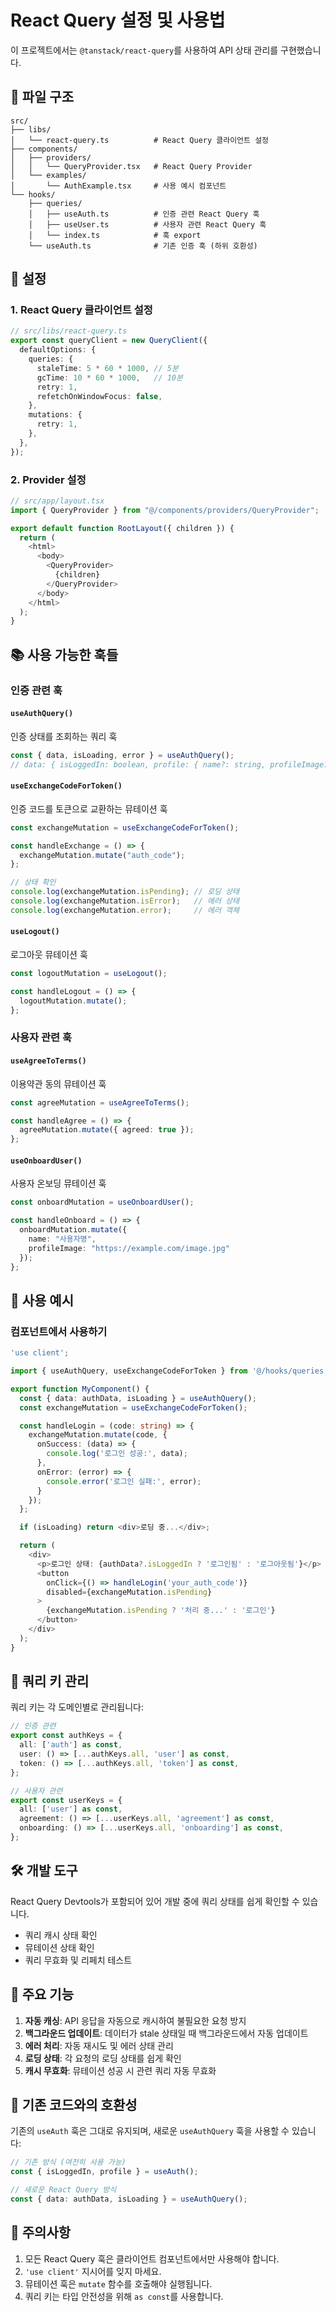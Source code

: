 # React Query 설정 및 사용법

이 프로젝트에서는 `@tanstack/react-query`를 사용하여 API 상태 관리를 구현했습니다.

## 📁 파일 구조

```
src/
├── libs/
│   └── react-query.ts          # React Query 클라이언트 설정
├── components/
│   ├── providers/
│   │   └── QueryProvider.tsx   # React Query Provider
│   └── examples/
│       └── AuthExample.tsx     # 사용 예시 컴포넌트
└── hooks/
    ├── queries/
    │   ├── useAuth.ts          # 인증 관련 React Query 훅
    │   ├── useUser.ts          # 사용자 관련 React Query 훅
    │   └── index.ts            # 훅 export
    └── useAuth.ts              # 기존 인증 훅 (하위 호환성)
```

## 🚀 설정

### 1. React Query 클라이언트 설정
```typescript
// src/libs/react-query.ts
export const queryClient = new QueryClient({
  defaultOptions: {
    queries: {
      staleTime: 5 * 60 * 1000, // 5분
      gcTime: 10 * 60 * 1000,   // 10분
      retry: 1,
      refetchOnWindowFocus: false,
    },
    mutations: {
      retry: 1,
    },
  },
});
```

### 2. Provider 설정
```typescript
// src/app/layout.tsx
import { QueryProvider } from "@/components/providers/QueryProvider";

export default function RootLayout({ children }) {
  return (
    <html>
      <body>
        <QueryProvider>
          {children}
        </QueryProvider>
      </body>
    </html>
  );
}
```

## 📚 사용 가능한 훅들

### 인증 관련 훅

#### `useAuthQuery()`
인증 상태를 조회하는 쿼리 훅
```typescript
const { data, isLoading, error } = useAuthQuery();
// data: { isLoggedIn: boolean, profile: { name?: string, profileImage?: string } | null }
```

#### `useExchangeCodeForToken()`
인증 코드를 토큰으로 교환하는 뮤테이션 훅
```typescript
const exchangeMutation = useExchangeCodeForToken();

const handleExchange = () => {
  exchangeMutation.mutate("auth_code");
};

// 상태 확인
console.log(exchangeMutation.isPending); // 로딩 상태
console.log(exchangeMutation.isError);   // 에러 상태
console.log(exchangeMutation.error);     // 에러 객체
```

#### `useLogout()`
로그아웃 뮤테이션 훅
```typescript
const logoutMutation = useLogout();

const handleLogout = () => {
  logoutMutation.mutate();
};
```

### 사용자 관련 훅

#### `useAgreeToTerms()`
이용약관 동의 뮤테이션 훅
```typescript
const agreeMutation = useAgreeToTerms();

const handleAgree = () => {
  agreeMutation.mutate({ agreed: true });
};
```

#### `useOnboardUser()`
사용자 온보딩 뮤테이션 훅
```typescript
const onboardMutation = useOnboardUser();

const handleOnboard = () => {
  onboardMutation.mutate({
    name: "사용자명",
    profileImage: "https://example.com/image.jpg"
  });
};
```

## 🎯 사용 예시

### 컴포넌트에서 사용하기
```typescript
'use client';

import { useAuthQuery, useExchangeCodeForToken } from '@/hooks/queries';

export function MyComponent() {
  const { data: authData, isLoading } = useAuthQuery();
  const exchangeMutation = useExchangeCodeForToken();

  const handleLogin = (code: string) => {
    exchangeMutation.mutate(code, {
      onSuccess: (data) => {
        console.log('로그인 성공:', data);
      },
      onError: (error) => {
        console.error('로그인 실패:', error);
      }
    });
  };

  if (isLoading) return <div>로딩 중...</div>;

  return (
    <div>
      <p>로그인 상태: {authData?.isLoggedIn ? '로그인됨' : '로그아웃됨'}</p>
      <button 
        onClick={() => handleLogin('your_auth_code')}
        disabled={exchangeMutation.isPending}
      >
        {exchangeMutation.isPending ? '처리 중...' : '로그인'}
      </button>
    </div>
  );
}
```

## 🔧 쿼리 키 관리

쿼리 키는 각 도메인별로 관리됩니다:

```typescript
// 인증 관련
export const authKeys = {
  all: ['auth'] as const,
  user: () => [...authKeys.all, 'user'] as const,
  token: () => [...authKeys.all, 'token'] as const,
};

// 사용자 관련
export const userKeys = {
  all: ['user'] as const,
  agreement: () => [...userKeys.all, 'agreement'] as const,
  onboarding: () => [...userKeys.all, 'onboarding'] as const,
};
```

## 🛠️ 개발 도구

React Query Devtools가 포함되어 있어 개발 중에 쿼리 상태를 쉽게 확인할 수 있습니다.

- 쿼리 캐시 상태 확인
- 뮤테이션 상태 확인
- 쿼리 무효화 및 리페치 테스트

## 📝 주요 기능

1. **자동 캐싱**: API 응답을 자동으로 캐시하여 불필요한 요청 방지
2. **백그라운드 업데이트**: 데이터가 stale 상태일 때 백그라운드에서 자동 업데이트
3. **에러 처리**: 자동 재시도 및 에러 상태 관리
4. **로딩 상태**: 각 요청의 로딩 상태를 쉽게 확인
5. **캐시 무효화**: 뮤테이션 성공 시 관련 쿼리 자동 무효화

## 🔄 기존 코드와의 호환성

기존의 `useAuth` 훅은 그대로 유지되며, 새로운 `useAuthQuery` 훅을 사용할 수 있습니다:

```typescript
// 기존 방식 (여전히 사용 가능)
const { isLoggedIn, profile } = useAuth();

// 새로운 React Query 방식
const { data: authData, isLoading } = useAuthQuery();
```

## 🚨 주의사항

1. 모든 React Query 훅은 클라이언트 컴포넌트에서만 사용해야 합니다.
2. `'use client'` 지시어를 잊지 마세요.
3. 뮤테이션 훅은 `mutate` 함수를 호출해야 실행됩니다.
4. 쿼리 키는 타입 안전성을 위해 `as const`를 사용합니다. 